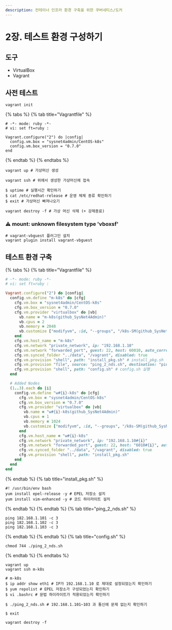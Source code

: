 ```yaml
---
description: 컨테이너 인프라 환경 구축을 위한 쿠버네티스/도커
---
```


# 2장. 테스트 환경 구성하기

## 도구

- VirtualBox
- Vagrant

## 사전 테스트

```shell
vagrant init
```

{% tabs %}
{% tab title="Vagrantfile" %}

```
# -*- mode: ruby -*-
# vi: set ft=ruby :

Vagrant.configure("2") do |config|
  config.vm.box = "sysnet4admin/CentOS-k8s"
  config.vm.box_version = "0.7.0"
end
```

{% endtab %}
{% endtabs %}

```shell
vagrant up # 가상머신 생성

vagrant ssh # 위에서 생성한 가상머신에 접속

$ uptime # 실행시간 확인하기
$ cat /etc/redhat-release # 운영 체제 종류 확인하기
$ exit # 가상머신 빠져나오기

vagrant destroy -f # 가상 머신 삭제 (+ 강제종료)
```

### ⚠️ mount: unknown filesystem type 'vboxsf'

```shell
# vagrant-vbguest 플러그인 설치
vagrant plugin install vagrant-vbguest
```

## 테스트 환경 구축

{% tabs %}
{% tab title="Vagrantfile" %}

```ruby
# -*- mode: ruby -*-
# vi: set ft=ruby :

Vagrant.configure("2") do |config|
  config.vm.define "m-k8s" do |cfg|
    cfg.vm.box = "sysnet4admin/CentOS-k8s"
    cfg.vm.box_version = "0.7.0"
    cfg.vm.provider "virtualbox" do |vb|
      vb.name = "m-k8s(github_SysNet4Admin)"
      vb.cpus = 2
      vb.memory = 2048
      vb.customize ["modifyvm", :id, "--groups", "/k8s-SM(github_SysNet4Admin)"]
    end
    cfg.vm.host_name = "m-k8s"
    cfg.vm.network "private_network", ip: "192.168.1.10"
    cfg.vm.network "forwarded_port", guest: 22, host: 60010, auto_correct: true, id: "ssh"
    cfg.vm.synced_folder "../data", "/vagrant", disabled: true
    cfg.vm.provision "shell", path: "install_pkg.sh" # install_pkg.sh 실행
    cfg.vm.provision "file", source: "ping_2_nds.sh", destination: "ping_2_nds.sh" # ping_2_nds.sh 파일을 게스트의 홈 디렉터리(/home/vagrant)로 전달
    cfg.vm.provision "shell", path: "config.sh" # config.sh 실행
  end

  # Added Nodes
  (1..3).each do |i|
    config.vm.define "w#{i}-k8s" do |cfg|
      cfg.vm.box = "sysnet4admin/CentOS-k8s"
      cfg.vm.box_version = "0.7.0"
      cfg.vm.provider "virtualbox" do |vb|
        vb.name = "w#{i}-k8s(github_SysNet4Admin)"
        vb.cpus = 1
        vb.memory = 1024
        vb.customize ["modifyvm", :id, "--groups", "/k8s-SM(github_SysNet4Admin)"]
      end
      cfg.vm.host_name = "w#{i}-k8s"
      cfg.vm.network "private_network", ip: "192.168.1.10#{i}"
      cfg.vm.network "forwarded_port", guest: 22, host: "6010#{i}", auto_correct: true, id: "ssh"
      cfg.vm.synced_folder "../data", "/vagrant", disabled: true
      cfg.vm.provision "shell", path: "install_pkg.sh"
    end
  end
end
```

{% endtab %}
{% tab title="install_pkg.sh" %}

```shell
#! /usr/bin/env bash
yum install epel-release -y # EPEL 저장소 설치
yum install vim-enhanced -y # 코드 하이라이트 설치
```

{% endtab %}
{% endtab %}
{% tab title="ping_2_nds.sh" %}

```shell
ping 182.168.1.101 -c 3
ping 182.168.1.102 -c 3
ping 182.168.1.103 -c 3
```

{% endtab %}
{% endtab %}
{% tab title="config.sh" %}

```shell
chmod 744 ./ping_2_nds.sh
```

{% endtab %}
{% endtabs %}

```shell
vagrant up
vagrant ssh m-k8s

# m-k8s
$ ip addr show eth1 # IP가 192.168.1.10 로 제대로 설정되었는지 확인하기
$ yum repolist # EPEL 저장소가 구성되었는지 확인하기
$ vi .bashrc # 문법 하이라이트가 적용되었는지 확인하기

$ ./ping_2_nds.sh # 192.168.1.101~103 과 통신에 문제 없는지 확인하기

$ exit

vagrant destroy -f
```
